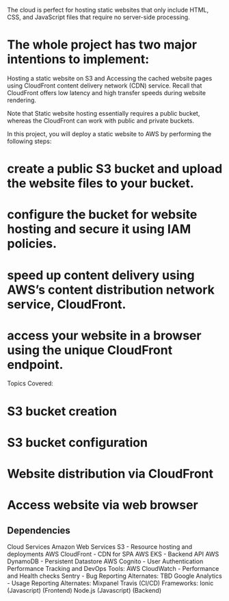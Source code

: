 The cloud is perfect for hosting static websites that only include HTML, CSS, and JavaScript files that require no server-side processing. 
# The whole project has two major intentions to implement:

Hosting a static website on S3 and
Accessing the cached website pages using CloudFront content delivery network (CDN) service. Recall that CloudFront offers low latency and high transfer speeds during website rendering.


Note that Static website hosting essentially requires a public bucket, whereas the CloudFront can work with public and private buckets.

In this project, you will deploy a static website to AWS by performing the following steps:

# create a public S3 bucket and upload the website files to your bucket.
# configure the bucket for website hosting and secure it using IAM policies.
# speed up content delivery using AWS’s content distribution network service, CloudFront.
# access your website in a browser using the unique CloudFront endpoint.

Topics Covered:
# S3 bucket creation
# S3 bucket configuration
# Website distribution via CloudFront
# Access website via web browser

## Dependencies
Cloud Services
Amazon Web Services S3 - Resource hosting and deployments
AWS CloudFront - CDN for SPA
AWS EKS - Backend API
AWS DynamoDB - Persistent Datastore
AWS Cognito - User Authentication
Performance Tracking and DevOps Tools:
AWS CloudWatch - Performance and Health checks
Sentry - Bug Reporting
Alternates:
TBD
Google Analytics - Usage Reporting
Alternates:
Mixpanel
Travis (CI/CD)
Frameworks:
Ionic (Javascript) (Frontend)
Node.js (Javascript) (Backend)
